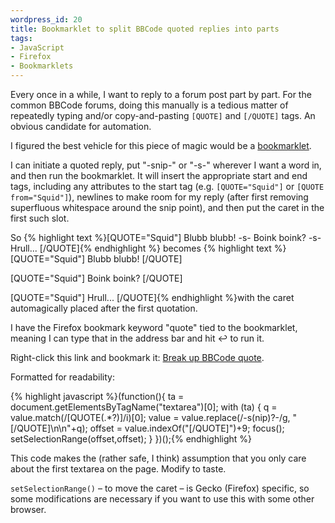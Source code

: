 ```yaml
--- 
wordpress_id: 20
title: Bookmarklet to split BBCode quoted replies into parts
tags: 
- JavaScript
- Firefox
- Bookmarklets
---
```

Every once in a while, I want to reply to a forum post part by part. For the common BBCode forums, doing this manually is a tedious matter of repeatedly typing and/or copy-and-pasting <code>[QUOTE]</code> and <code>[/QUOTE]</code> tags. An obvious candidate for automation.


<!--more-->

I figured the best vehicle for this piece of magic would be a <a href="http://en.wikipedia.org/wiki/Bookmarklet">bookmarklet</a>.

I can initiate a quoted reply, put "-snip-" or "-s-" wherever I want a word in, and then run the bookmarklet. It will insert the appropriate start and end tags, including any attributes to the start tag (e.g. <code>[QUOTE="Squid"]</code> or <code>[QUOTE from="Squid"]</code>), newlines to make room for my reply (after first removing superfluous whitespace around the snip point), and then put the caret in the first such slot.

So {% highlight text %}[QUOTE="Squid"]
Blubb blubb!
-s-
Boink boink?
-s-
Hrull...
[/QUOTE]{% endhighlight %} becomes {% highlight text %}[QUOTE="Squid"]
Blubb blubb!
[/QUOTE]

[QUOTE="Squid"]
Boink boink?
[/QUOTE]

[QUOTE="Squid"]
Hrull...
[/QUOTE]{% endhighlight %}with the caret automagically placed after the first quotation.

I have the Firefox bookmark keyword "quote" tied to the bookmarklet, meaning I can type that in the address bar and hit &#x21A9; to run it.

Right-click this link and bookmark it: <a href='javascript:(function(){ ta = document.getElementsByTagName("textarea")[0]; with (ta) { q = value.match(/\[QUOTE(.*?)\]/i)[0]; value = value.replace(/\s*-s(nip)?-\s*/g, "[/QUOTE]\n\n"+q); offset = value.indexOf("[/QUOTE]")+9; focus(); setSelectionRange(offset,offset); } })();'>Break up BBCode quote</a>.

Formatted for readability:

{% highlight javascript %}(function(){
  ta = document.getElementsByTagName("textarea")[0];
  with (ta) {
    q = value.match(/\[QUOTE(.*?)\]/i)[0];
    value = value.replace(/-s(nip)?-/g, "[/QUOTE]\n\n"+q);
    offset = value.indexOf("[/QUOTE]")+9;
    focus();
    setSelectionRange(offset,offset);
  }
})();{% endhighlight %}

This code makes the (rather safe, I think) assumption that you only care about the first textarea on the page. Modify to taste.

<code>setSelectionRange()</code> &ndash; to move the caret &ndash; is Gecko (Firefox) specific, so some modifications are necessary if you want to use this with some other browser.
